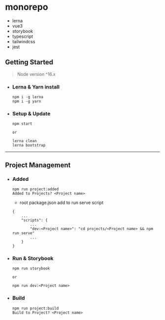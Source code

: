 # monorepo
- lerna
- vue3
- storybook
- typescript
- tailwindcss
- jest

## Getting Started
>Node version ^16.x
- ### Lerna & Yarn install
  ```
  npm i -g lerna
  npm i -g yarn
  ```
- ### Setup & Update
  ```
  npm start
    
  or
    
  lerna clean
  lerna bootstrap
  ```
---
## Project Management
- ### Added
    ```
    npm run project:added
    Added to Projects? <Project name>
    ```
    - root package.json add to run serve script
    ```
    {
        ...
        "scripts": {
            ...
            "dev:<Project name>": "cd projects/<Project name> && npm run serve"
            ...
        }
    }
    ```
- ### Run & Storybook
    ```
    npm run storybook
    
    or
  
    npm run dev:<Project name>  
    ```
- ### Build
    ```
    npm run project:build
    Build to Project? <Project name>
    ```